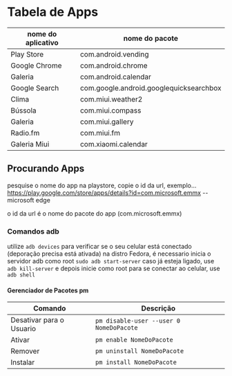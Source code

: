 # Tabela de Apps
| nome do aplicativo | nome do pacote                              |
|--------------------|---------------------------------------------|
| Play Store         | com.android.vending                         |
| Google Chrome      | com.android.chrome                          |
| Galeria            | com.android.calendar                        |
| Google Search      | com.google.android.googlequicksearchbox     |
| Clima              | com.miui.weather2                           |
| Bússola            | com.miui.compass                            |
| Galeria            | com.miui.gallery                            |
| Radio.fm           | com.miui.fm                                 |
| Galeria Miui       | com.xiaomi.calendar                         |

## Procurando Apps
pesquise o nome do app na playstore, copie o id da url, exemplo...
https://play.google.com/store/apps/details?id=com.microsoft.emmx  -- microsoft edge

o id da url é o nome do pacote do app (com.microsoft.emmx)

### Comandos adb
utilize `adb devices` para verificar se o seu celular está conectado (deporação precisa está ativada)
na distro Fedora, é necessario inicia o servidor adb como root `sudo adb start-server`
caso já esteja ligado, use `adb kill-server` e depois inicie como root
para se conectar ao celular, use `adb shell`

#### Gerenciador de Pacotes pm
| Comando                  | Descrição                                   |
|--------------------------|---------------------------------------------|
| Desativar para o Usuario | `pm disable-user --user 0 NomeDoPacote`     |
| Ativar                   | `pm enable NomeDoPacote`                    |
| Remover                  | `pm uninstall NomeDoPacote`                 |
| Instalar                 | `pm install NomeDoPacote`                   |